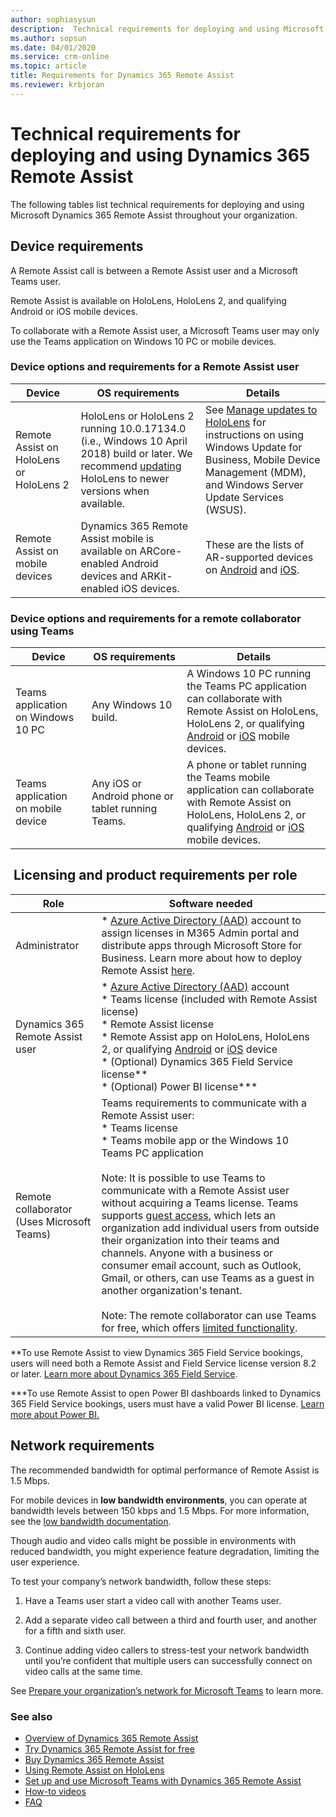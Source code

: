 ```yaml
---
author: sophiasysun
description:  Technical requirements for deploying and using Microsoft Dynamics 365 Remote Assist
ms.author: sopsun
ms.date: 04/01/2020
ms.service: crm-online
ms.topic: article
title: Requirements for Dynamics 365 Remote Assist
ms.reviewer: krbjoran
---
```


# Technical requirements for deploying and using Dynamics 365 Remote Assist

The following tables list technical requirements for deploying and using Microsoft Dynamics 365 Remote Assist throughout your organization. 

## Device requirements 

A Remote Assist call is between a Remote Assist user and a Microsoft Teams user. 

Remote Assist is available on HoloLens, HoloLens 2, and qualifying Android or iOS mobile devices.

To collaborate with a Remote Assist user, a Microsoft Teams user may only use the Teams application on Windows 10 PC or mobile devices.
                                                                                                                       

### Device options and requirements for a Remote Assist user 

| Device                                   | OS requirements                                                                                                                                                                                                          | Details                                                                                                                                                                                                                  |
| ---------------------------------------- | ------------------------------------------------------------------------------------------------------------------------------------------------------------------------------------------------------------------------ | ------------------------------------------------------------------------------------------------------------------------------------------------------------------------------------------------------------------------ |
| Remote Assist on HoloLens or HoloLens 2 | HoloLens or HoloLens 2 running 10.0.17134.0 (i.e., Windows 10 April 2018) build or later. We recommend [updating](https://docs.microsoft.com/hololens/hololens-updates) HoloLens to newer versions when available. | See [Manage updates to HoloLens](https://docs.microsoft.com/HoloLens/hololens-updates) for instructions on using Windows Update for Business, Mobile Device Management (MDM), and Windows Server Update Services (WSUS). |
| Remote Assist on mobile devices          | Dynamics 365 Remote Assist mobile is available on ARCore-enabled Android devices and ARKit-enabled iOS devices.                                                                                | These are the lists of AR-supported devices on [Android](https://developers.google.com/ar/discover/supported-devices) and [iOS](https://www.apple.com/ios/augmented-reality/).                                           |


### Device options and requirements for a remote collaborator using Teams 

| Device                             | OS requirements                                             | Details                                                                                                                                                                                                                                                                                 |
| ---------------------------------- | ----------------------------------------------------------- | --------------------------------------------------------------------------------------------------------------------------------------------------------------------------------------------------------------------------------------------------------------------------------------- |
| Teams application on Windows 10 PC | Any Windows 10 build.                                       | A Windows 10 PC running the Teams PC application can collaborate with Remote Assist on HoloLens, HoloLens 2, or qualifying [Android](https://developers.google.com/ar/discover/supported-devices) or [iOS](https://www.apple.com/ios/augmented-reality/) mobile devices.                |
| Teams application on mobile device | Any iOS or Android phone or tablet running  Teams. | A phone or tablet running the Teams mobile application can collaborate with Remote Assist on HoloLens, HoloLens 2, or qualifying [Android](https://developers.google.com/ar/discover/supported-devices) or [iOS](https://www.apple.com/ios/augmented-reality/) mobile devices. |



##  Licensing and product requirements per role
| Role                                       | Software needed                                                                                                                                                                                                                                                                                                                                                                                                                                                                                                                                                                                                                                                                                                                                                                                                                                  |
| ------------------------------------------ | ------------------------------------------------------------------------------------------------------------------------------------------------------------------------------------------------------------------------------------------------------------------------------------------------------------------------------------------------------------------------------------------------------------------------------------------------------------------------------------------------------------------------------------------------------------------------------------------------------------------------------------------------------------------------------------------------------------------------------------------------------------------------------------------------------------------------------------------------ |
| Administrator                              | *   [Azure Active Directory (AAD)](https://docs.microsoft.com/azure/active-directory/fundamentals/active-directory-whatis) account to assign licenses in M365 Admin portal and distribute apps through Microsoft Store for Business. Learn more about how to deploy Remote Assist [here](https:/docs.microsoft.com/dynamics365/mixed-reality/remote-assist/deploy-remote-assist).                                                                                                                                                                                                                                                                                                                                                                                                                                            |
| Dynamics 365 Remote Assist user            | *   [Azure Active Directory (AAD)](https://docs.microsoft.com/azure/active-directory/fundamentals/active-directory-whatis) account  </br> *  Teams license (included with Remote Assist license)  </br> *   Remote Assist license  </br> * Remote Assist app on HoloLens, HoloLens 2, or qualifying [Android](https://developers.google.com/ar/discover/supported-devices) or [iOS](https://www.apple.com/ios/augmented-reality/) device  </br> *   (Optional) Dynamics 365 Field Service license\*\*  </br> *   (Optional) Power BI license\*\*\*                                                                                                                                                                                                                                                                                                                             |
| Remote collaborator (Uses Microsoft Teams) | Teams requirements to communicate with a Remote Assist user: </br> *   Teams license </br>  * Teams mobile app or the Windows 10 Teams PC application </br></br> Note: It is possible to use Teams to communicate with a Remote Assist user without acquiring a Teams license. Teams supports [guest access](https://docs.microsoft.com/MicrosoftTeams/guest-access), which lets an organization add individual users from outside their organization into their teams and channels. Anyone with a business or consumer email account, such as Outlook, Gmail, or others, can use Teams as a guest in another organization's tenant. </br> </br> Note: The remote collaborator can use Teams for free, which offers [limited functionality](https://docs.microsoft.com/microsoftteams/upgrade-freemium#how-does-teams-free-compare-to-the-full-version-of-teams). 

\*\*To use Remote Assist to view Dynamics 365 Field Service bookings, users will need both a Remote Assist and Field Service license version 8.2 or later. [Learn more about Dynamics 365 Field Service](https://dynamics.microsoft.com/field-service/overview/).

\*\*\*To use Remote Assist to open Power BI dashboards linked to Dynamics 365 Field Service bookings, users must have a valid Power BI license. [Learn more about Power BI.](https://powerbi.microsoft.com/)

## Network requirements

The recommended bandwidth for optimal performance of Remote Assist is 1.5 Mbps.

For mobile devices in **low bandwidth environments**, you can operate at bandwidth levels between 150 kbps and 1.5 Mbps. For more information, see the [low bandwidth documentation](https://docs.microsoft.com/dynamics365/mixed-reality/remote-assist/mobile-app/poor-network-connectivity).

Though audio and video calls might be possible in environments with reduced bandwidth, you might experience feature degradation, limiting the user experience. 

To test your company’s network bandwidth, follow these steps:

1. Have a Teams user start a video call with another Teams user.

2. Add a separate video call between a third and fourth user, and another for a
    fifth and sixth user.

3. Continue adding video callers to stress-test your network bandwidth until
    you’re confident that multiple users can successfully connect on video calls
    at the same time.

See [Prepare your organization’s network for Microsoft
Teams](https://docs.microsoft.com/MicrosoftTeams/prepare-network) to learn
more.

### See also
- [Overview of Dynamics 365 Remote Assist](ra-overview.md)
- [Try Dynamics 365 Remote Assist for free](try-remote-assist.md)
- [Buy Dynamics 365 Remote Assist](deploy-remote-assist.md)
- [Using Remote Assist on HoloLens](overview-hololens.md)
- [Set up and use Microsoft Teams with Dynamics 365 Remote Assist](teams-pc-all.md)
- [How-to videos](videos.md)
- [FAQ](faq.md)

